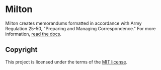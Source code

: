 # Milton
Milton creates memorandums formatted in accordance with Army Regulation 25-50, "Preparing and Managing Correspondence." For more information, [read the docs](/docs/developer/README.md).

## Copyright
This project is licensed under the terms of the [MIT license](/LICENSE).